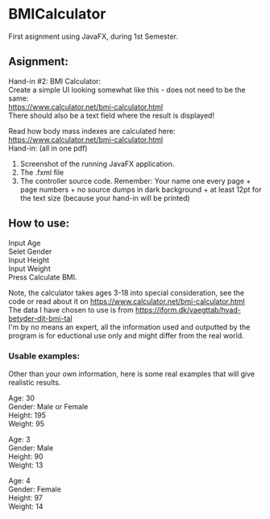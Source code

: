 # BMICalculator
First asignment using JavaFX, during 1st Semester.
## Asignment:

Hand-in #2: BMI Calculator:  
Create a simple UI looking somewhat like this - does not need to be the same:  
https://www.calculator.net/bmi-calculator.html  
There should also be a text field where the result is displayed!  

Read how body mass indexes are calculated here:  
https://www.calculator.net/bmi-calculator.html  
Hand-in: (all in one pdf)  
1. Screenshot of the running JavaFX application.
2. The .fxml file
3. The controller source code.
Remember: Your name one every page + page numbers + no source dumps in dark background + at least
12pt for the text size (because your hand-in will be printed)

## How to use:

Input Age  
Selet Gender  
Input Height  
Input Weight  
Press Calculate BMI.  

Note, the calculator takes ages 3-18 into special consideration, see the code or read about it on https://www.calculator.net/bmi-calculator.html  
The data I have chosen to use is from https://iform.dk/vaegttab/hvad-betyder-dit-bmi-tal  
I'm by no means an expert, all the information used and outputted by the program is for eductional use only and might differ from the real world.

### Usable examples:

Other than your own information, here is some real examples that will give realistic results.  

Age: 30  
Gender: Male or Female  
Height: 195  
Weight: 95  

Age: 3  
Gender: Male  
Height: 90  
Weight: 13  

Age: 4  
Gender: Female  
Height: 97  
Weight: 14  
